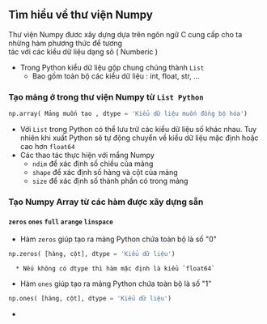 ## Tìm hiểu về thư viện Numpy
Thư viện Numpy đươc xây dựng dựa trên ngôn ngữ C cung cấp cho ta nhừng hàm phương thức để tương   
tác với các kiểu dữ liệu dạng sô ( Numberic )
* Trong Python kiểu dữ liệu gộp chung chúng thành `List`
    * Bao gồm toàn bộ các kiểu dữ liệu : int, float, str, ... 
### Tạo mảng ở trong thư viện Numpy từ `List Python`
```Python
np.array( Mảng muốn tạo , dtype = 'Kiểu dữ liệu muốn đồng bộ hóa')
```
* Với `List` trong Python có thể lưu trữ các kiểu dữ liệu số khác nhau. Tuy nhiên khi xuất Python sẽ
  tự động chuyển về kiểu dữ liệu mặc định hoặc cao hơn `float64`
* Các thao tác thực hiện với mẩng Numpy
  * `ndim` để xác định số chiều của mảng 
  * `shape` để xác định số hàng và cột của mảng
  * `size` để xác định số thành phần có trong mảng 
### Tạo Numpy Array từ các hàm được xây dựng sẵn
#### `zeros` `ones` `full` `arange` `linspace`
* Hàm `zeros` giúp tạo ra mảng Python chứa toàn bộ là số "0"
```Python
np.zeros( [hàng, cột], dtype = 'Kiểu dữ liệu')
```
      * Nếu không có dtype thì hàm mặc định là kiểu `float64`
* Hàm `ones` giúp tạo ra mảng Python chứa toàn bộ là số "1"
```Python
np.ones( [hàng, cột], dtype = 'Kiểu dữ liệu')
```
 
* 
